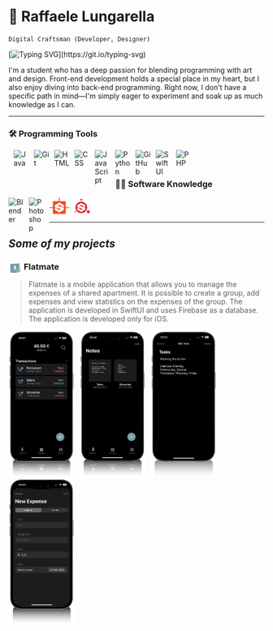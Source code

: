 # 🤌 Raffaele Lungarella

~~~
Digital Craftsman (Developer, Designer)
~~~

[![Typing SVG](https://readme-typing-svg.herokuapp.com?color=8957E5FF&center=true&vCenter=false&width=1000&lines=Ciao++👋,+I+am+Raffaele+Lungarella;+Welcome+to+My+Profile!;)](https://git.io/typing-svg)

I'm a student who has a deep passion for blending programming with art and design. Front-end development holds a special place in my heart, but I also enjoy diving into back-end programming. Right now, I don't have a specific path in mind—I'm simply eager to experiment and soak up as much knowledge as I can.

---

### 🛠️ Programming Tools

<img align="left" alt="Java" width="30px" style="padding-left:10px;padding-right:10px;" src="https://cdn.jsdelivr.net/gh/devicons/devicon/icons/java/java-original.svg"/>
<img align="left" alt="Git" width="30px" style="padding-right:10px;" src="https://cdn.jsdelivr.net/gh/devicons/devicon/icons/git/git-original.svg" />
<img align="left" alt="HTML" width="30px" style="padding-right:10px;" src="https://cdn.jsdelivr.net/gh/devicons/devicon/icons/html5/html5-plain.svg" />
<img align="left" alt="CSS" width="30px" style="padding-right:10px;" src="https://cdn.jsdelivr.net/gh/devicons/devicon/icons/css3/css3-plain.svg" />
<img align="left" alt="JavaScript" width="30px" style="padding-right:10px;" src="https://cdn.jsdelivr.net/gh/devicons/devicon/icons/javascript/javascript-plain.svg" />
<img align="left" alt="Python" width="30px" style="padding-right:10px;" src="https://cdn.jsdelivr.net/gh/devicons/devicon/icons/python/python-plain.svg" />
<img align="left" alt="GitHub" width="30px" style="padding-right:10px;" src="https://cdn.jsdelivr.net/gh/devicons/devicon/icons/github/github-original.svg" />
<img align="left" alt="SwiftUI" width="30px" style="padding-right:10px;" src="https://cdn.jsdelivr.net/gh/devicons/devicon/icons/swift/swift-original.svg" />
<img align="left" alt="PHP" width="30px" style="padding-right:10px;" src="https://cdn.jsdelivr.net/gh/devicons/devicon/icons/php/php-plain.svg" />
<br />

<br>

### 🧑‍💻 Software Knowledge

<img align="left" alt="Blender" width="30px" style="padding-right:10px;" src="https://cdn.jsdelivr.net/gh/devicons/devicon/icons/blender/blender-original.svg" />   
<img align="left" alt="Photoshop" width="30px" style="padding-right:10px;" src="https://cdn.jsdelivr.net/gh/devicons/devicon/icons/photoshop/photoshop-plain.svg" />
<img align="left" alt="Designer" width="40px" style="padding-right:10px;" src="substance-designer.svg" />
<img align="left" alt="Painter" width="30px" style="padding-right:10px;" src="substance-painter.svg" />  
<br />


<br>

---

## ***Some of my projects***
### <img align="left" alt="Flatmate" width='25px' style="padding-right:5px;" src="Flatmate/flatmateLogo.png" />  **Flatmate**
>Flatmate is a mobile application that allows you to manage the expenses of a shared apartment. It is possible to create a group, add expenses and view statistics on the expenses of the group. The application is developed in SwiftUI and uses Firebase as a database. The application is developed only for iOS.

<img align="left" alt="Flatmate" width='130px' style="padding-right:10px;" src="Flatmate/ListExpenses.png" /> 

<img align="left" alt="Flatmate" width='130px' style="padding-right:10px;" src="Flatmate/Notes.png" /> 

<img align="left" alt="Flatmate" width='130px' style="padding-right:10px;" src="Flatmate/Tasks.png" /> 

<img align="left" alt="Flatmate" width='130px' style="padding-right:10px;" src="Flatmate/Expense.png" /> 


